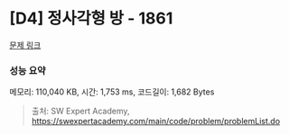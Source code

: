 # [D4] 정사각형 방 - 1861 

[문제 링크](https://swexpertacademy.com/main/code/problem/problemDetail.do?contestProbId=AV5LtJYKDzsDFAXc) 

### 성능 요약

메모리: 110,040 KB, 시간: 1,753 ms, 코드길이: 1,682 Bytes



> 출처: SW Expert Academy, https://swexpertacademy.com/main/code/problem/problemList.do